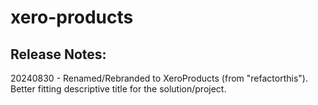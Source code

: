 # xero-products



Release Notes: 
--------------
20240830 - Renamed/Rebranded to XeroProducts (from "refactorthis"). Better fitting descriptive title for the solution/project.
